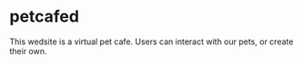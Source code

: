 # petcafed

This wedsite is a virtual pet cafe. Users can interact with our pets, or create their own.
